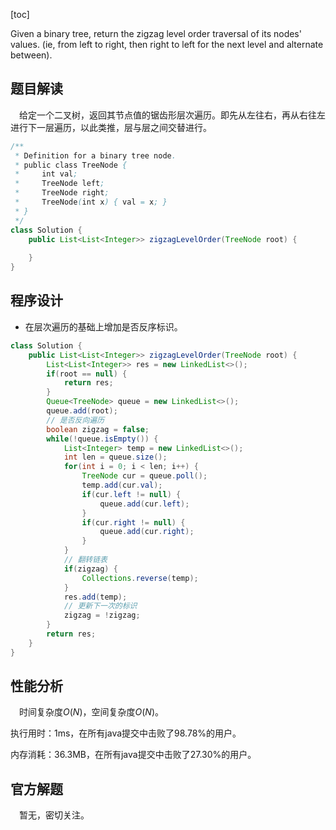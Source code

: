 [toc]

Given a binary tree, return the zigzag level order traversal of its nodes' values. (ie, from left to right, then right to left for the next level and alternate between).



## 题目解读

&emsp;给定一个二叉树，返回其节点值的锯齿形层次遍历。即先从左往右，再从右往左进行下一层遍历，以此类推，层与层之间交替进行。

```java
/**
 * Definition for a binary tree node.
 * public class TreeNode {
 *     int val;
 *     TreeNode left;
 *     TreeNode right;
 *     TreeNode(int x) { val = x; }
 * }
 */
class Solution {
    public List<List<Integer>> zigzagLevelOrder(TreeNode root) {
        
    }
}
```

## 程序设计

* 在层次遍历的基础上增加是否反序标识。

```java
class Solution {
    public List<List<Integer>> zigzagLevelOrder(TreeNode root) {
        List<List<Integer>> res = new LinkedList<>();
        if(root == null) {
            return res;
        }
        Queue<TreeNode> queue = new LinkedList<>();
        queue.add(root);
        // 是否反向遍历
        boolean zigzag = false;
        while(!queue.isEmpty()) {
            List<Integer> temp = new LinkedList<>();
            int len = queue.size();
            for(int i = 0; i < len; i++) {
                TreeNode cur = queue.poll();
                temp.add(cur.val);
                if(cur.left != null) {
                    queue.add(cur.left);
                }
                if(cur.right != null) {
                    queue.add(cur.right);
                }
            }
            // 翻转链表
            if(zigzag) {
                Collections.reverse(temp);
            }
            res.add(temp);
            // 更新下一次的标识
            zigzag = !zigzag;
        }
        return res;
    }
}
```

## 性能分析

&emsp;时间复杂度$O(N)$，空间复杂度$O(N)$。

执行用时：1ms，在所有java提交中击败了98.78%的用户。

内存消耗：36.3MB，在所有java提交中击败了27.30%的用户。

## 官方解题

&emsp;暂无，密切关注。